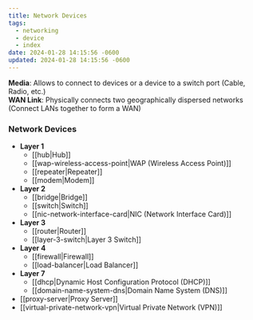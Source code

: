 ```yaml
---
title: Network Devices
tags:
  - networking
  - device
  - index
date: 2024-01-28 14:15:56 -0600
updated: 2024-01-28 14:15:56 -0600
---
```


**Media**: Allows to connect to devices or a device to a switch port (Cable, Radio, etc.)  
**WAN Link**: Physically connects two geographically dispersed networks (Connect LANs together to form a WAN)

### Network Devices

* **Layer 1**
	* [[hub|Hub]]
	* [[wap-wireless-access-point|WAP (Wireless Access Point)]]
	* [[repeater|Repeater]]
	* [[modem|Modem]]
* **Layer 2**
	* [[bridge|Bridge]]
	* [[switch|Switch]]
	* [[nic-network-interface-card|NIC (Network Interface Card)]]
* **Layer 3**
	* [[router|Router]]
	* [[layer-3-switch|Layer 3 Switch]]
* **Layer 4**
	* [[firewall|Firewall]]
	* [[load-balancer|Load Balancer]]
* **Layer 7**
	* [[dhcp|Dynamic Host Configuration Protocol (DHCP)]]
	* [[domain-name-system-dns|Domain Name System (DNS)]]
* [[proxy-server|Proxy Server]]
* [[virtual-private-network-vpn|Virtual Private Network (VPN)]]

